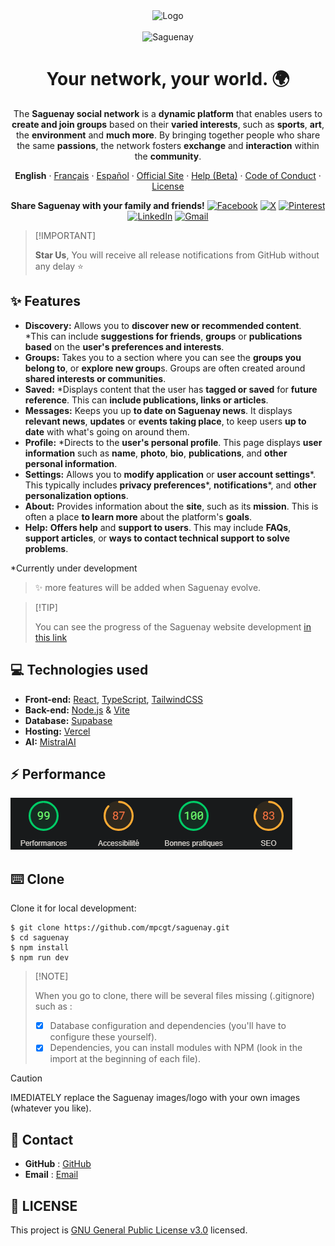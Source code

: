 <div align="center">
<img src="https://github.com/mpcgt/saguenay/blob/main/src/assets/images/logo/saguenay_white_letters.png?raw=true" alt="Logo" />
  <br /><br />
<img src="https://github.com/mpcgt/saguenay/blob/main/src/assets/images/image_readme.png?raw=true" alt="Saguenay" />

# Your network, your world. 🌍
The **Saguenay social network** is a **dynamic platform** that enables users to **create and join groups** based on their **varied interests**, such as **sports**, **art**, the **environment** and **much more**. By bringing together people who share the same **passions**, the network fosters **exchange** and **interaction** within the **community**.

**English** · [Français](./src/locales/fr/README.md) · [Español](./src/locales/es/README.md) · [Official Site](https://saguenay.vercel.app/) · [Help (Beta)](https://help.saguenay.vercel.app) · [Code of Conduct](./CODE_OF_CONDUCT.md) · [License](./LICENSE.md) 

**Share Saguenay with your family and friends!**
[![Facebook](https://img.shields.io/badge/Facebook-%231877F2.svg?style=for-the-badge&logo=Facebook&logoColor=white)](https://www.facebook.com/sharer/sharer.php?u=https://saguenay.vercel.app/) [![X](https://img.shields.io/badge/X-%23000000.svg?style=for-the-badge&logo=X&logoColor=white)](https://x.com/intent/tweet?url=https://saguenay.vercel.app/&text=Try%20Saguenay,%20the%20open-source%20social%20network,%20free%20of%20ads%20and%20weird%20trackers.%20%F0%9F%98%8E) [![Pinterest](https://img.shields.io/badge/Pinterest-%23E60023.svg?style=for-the-badge&logo=Pinterest&logoColor=white)](https://pinterest.com/pin/create/button/?url=https://saguenay.vercel.app/&media=&description=Try%20Saguenay,%20the%20open-source%20social%20network,%20free%20of%20ads%20and%20weird%20trackers.%20%F0%9F%98%8E) [![LinkedIn](https://img.shields.io/badge/linkedin-%230077B5.svg?style=for-the-badge&logo=linkedin&logoColor=white)](https://www.linkedin.com/shareArticle?mini=true&url=https://saguenay.vercel.app/) [![Gmail](https://img.shields.io/badge/Gmail-D14836?style=for-the-badge&logo=gmail&logoColor=white)](mailto:?&subject=Try%20Saguenay,%20the%20open-source%20social%20network,%20free%20of%20ads%20and%20weird%20trackers.%20%F0%9F%98%8E&cc=&bcc=&body=https://saguenay.vercel.app/%0ATry%20Saguenay,%20the%20open-source%20social%20network,%20free%20of%20ads%20and%20weird%20trackers.%20%F0%9F%98%8E)
</div>

> \[!IMPORTANT]
>
> **Star Us**, You will receive all release notifications from GitHub without any delay ⭐️

## ✨ **Features**
* **Discovery:** Allows you to **discover new or recommended content**. *This can include **suggestions for friends**, **groups** or **publications based** on the **user's preferences and interests**.
* **Groups:** Takes you to a section where you can see the **groups you belong to**, or **explore new group**s. Groups are often created around **shared interests or communities**.
* **Saved:** *Displays content that the user has **tagged or saved** for **future reference**. This can **include publications, links or articles**.
* **Messages:** Keeps you up **to date on Saguenay news**. It displays **relevant news**, **updates** or **events taking place**, to keep users **up to date** with what's going on around them.
* **Profile:** *Directs to the **user's personal profile**. This page displays **user information** such as **name**, **photo**, **bio**, **publications**, and **other personal information**.
* **Settings:** Allows you to **modify application** or **user account settings***. This typically includes **privacy preferences***, **notifications***, and **other personalization options**.
* **About:** Provides information about the **site**, such as its **mission**. This is often a place **to learn more** about the platform's **goals**.
* **Help:** **Offers help** and **support to users**. This may include **FAQs**, **support articles**, or **ways to contact technical support to solve problems**.

*Currently under development

> ✨ more features will be added when Saguenay evolve.

  
> \[!TIP]
>
> You can see the progress of the Saguenay website development [in this link](https://github.com/users/mpcgt/projects/6)

## 💻 **Technologies used**
* **Front-end:** [React](https://react.dev), [TypeScript](https://www.typescriptlang.org/), [TailwindCSS](https://tailwindui.com/)
* **Back-end:** [Node.js](https://nodejs.org) & [Vite](https://vite.dev/)
* **Database:** [Supabase](https://supabase.com/)
* **Hosting:** [Vercel](https://vercel.com)
* **AI:** [MistralAI](https://mistral.ai/)

## ⚡ **Performance**

<img src="https://github.com/mpcgt/saguenay/blob/main/src/assets/images/perf.png?raw=true" alt="Performance" />

## ⌨️ **Clone**
Clone it for local development:

```fish
$ git clone https://github.com/mpcgt/saguenay.git
$ cd saguenay
$ npm install
$ npm run dev
```
> \[!NOTE]
>
> When you go to clone, there will be several files missing (.gitignore) such as :
>
> - [x] Database configuration and dependencies (you'll have to configure these yourself).
> - [x] Dependencies, you can install modules with NPM (look in the import at the beginning of each file).

> [!CAUTION]
> IMEDIATELY replace the Saguenay images/logo with your own images (whatever you like).

## 📨 **Contact**
* **GitHub** : [GitHub](https://github.com/mpcgt/saguenay/discussions/new/choose)
* **Email** : [Email](mailto:sgn.ntwk@gmail.com)

## 📜 **LICENSE**
This project is [GNU General Public License v3.0](./LICENSE.md) licensed.